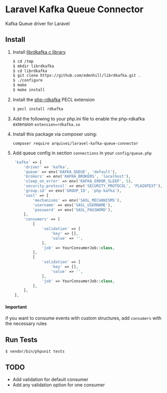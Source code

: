 # Laravel Kafka Queue Connector
Kafka Queue driver for Laravel

## Install

1. Install [librdkafka c library](https://github.com/edenhill/librdkafka)

    ```bash
    $ cd /tmp
    $ mkdir librdkafka
    $ cd librdkafka
    $ git clone https://github.com/edenhill/librdkafka.git .
    $ ./configure
    $ make
    $ make install
    ```
2. Install the [php-rdkafka](https://github.com/arnaud-lb/php-rdkafka) PECL extension

    ```bash
    $ pecl install rdkafka
    ```
3. Add the following to your php.ini file to enable the php-rdkafka extension
    `extension=rdkafka.so`
    
4. Install this package via composer using:

	`composer require arquivei/laravel-kafka-queue-connector`
	
5. Add queue config in section `connections` in your `config/queue.php`

```php
    'kafka' => [
        'driver' => 'kafka',
        'queue' => env('KAFKA_QUEUE', 'default'),
        'brokers' => env('KAFKA_BROKERS', 'localhost'),
        'sleep_on_error' => env('KAFKA_ERROR_SLEEP', 5),
        'security.protocol' => env('SECURITY_PROTOCOL', 'PLAINTEXT'),
        'group.id' => env('GROUP_ID', 'php-kafka'),
        'sasl' => [
            'mechanisms' => env('SASL_MECHANISMS'),
            'username' => env('SASL_USERNAME'),
            'password' => env('SASL_PASSWORD'),
        ],
        'consumers' => [
            [
                'validation' => [
                    'key' => [],
                    'value' => '',
                ],
                'job' => YourConsumerJob::class,
            ],
            [
                'validation' => [
                    'key' => [],
                    'value' => '',
                ],
                'job' => YourConsumerJob::class,
            ],
        ],
    ],
```

#### Important

if you want to consume events with custom structures, add `consumers` with the necessary rules

## Run Tests
`$ vendor/bin/phpunit tests`

## TODO
- Add validation for default consumer
- Add any validation option for one consumer